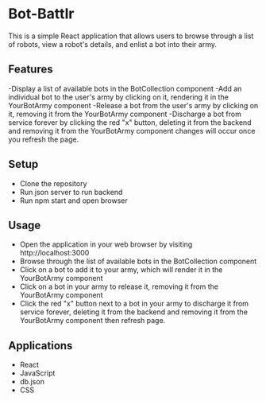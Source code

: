 # Bot-Battlr
This is a simple React application that allows users to browse through a list of robots, view a robot's details, and enlist a bot into their army.

## Features
-Display a list of available bots in the BotCollection component
-Add an individual bot to the user's army by clicking on it, rendering it in the YourBotArmy component
-Release a bot from the user's army by clicking on it, removing it from the YourBotArmy component
-Discharge a bot from service forever by clicking the red "x" button, deleting it from the backend and removing it from the YourBotArmy component changes will occur once you refresh the page.

## Setup
- Clone the repository
- Run json server to run backend
- Run npm start and open browser

## Usage
- Open the application in your web browser by visiting http://localhost:3000
- Browse through the list of available bots in the BotCollection component
- Click on a bot to add it to your army, which will render it in the YourBotArmy component
- Click on a bot in your army to release it, removing it from the YourBotArmy component
- Click the red "x" button next to a bot in your army to discharge it from service forever, deleting it from the backend and removing it from the YourBotArmy component then refresh page.

## Applications
- React
- JavaScript
- db.json
- CSS
